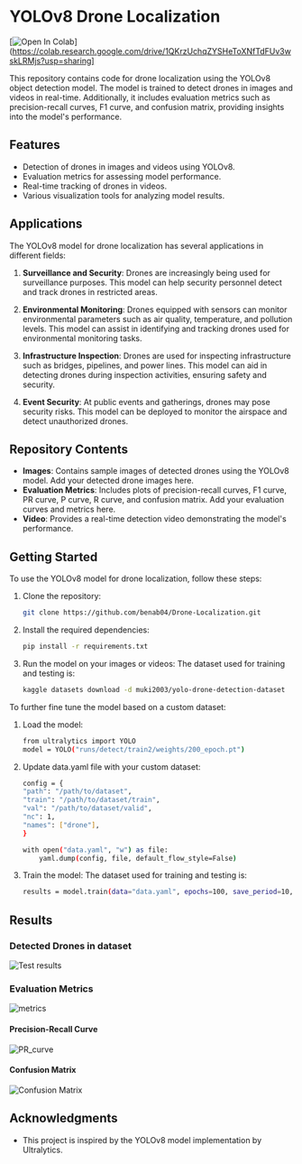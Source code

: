 # YOLOv8 Drone Localization
[![Open In Colab](https://colab.research.google.com/assets/colab-badge.svg)](https://colab.research.google.com/drive/1QKrzUchqZYSHeToXNfTdFUv3wskLRMjs?usp=sharing]

This repository contains code for drone localization using the YOLOv8 object detection model. The model is trained to detect drones in images and videos in real-time. Additionally, it includes evaluation metrics such as precision-recall curves, F1 curve, and confusion matrix, providing insights into the model's performance.


## Features

- Detection of drones in images and videos using YOLOv8.
- Evaluation metrics for assessing model performance.
- Real-time tracking of drones in videos.
- Various visualization tools for analyzing model results.

## Applications

The YOLOv8 model for drone localization has several applications in different fields:

1. **Surveillance and Security**: Drones are increasingly being used for surveillance purposes. This model can help security personnel detect and track drones in restricted areas.

2. **Environmental Monitoring**: Drones equipped with sensors can monitor environmental parameters such as air quality, temperature, and pollution levels. This model can assist in identifying and tracking drones used for environmental monitoring tasks.

3. **Infrastructure Inspection**: Drones are used for inspecting infrastructure such as bridges, pipelines, and power lines. This model can aid in detecting drones during inspection activities, ensuring safety and security.

4. **Event Security**: At public events and gatherings, drones may pose security risks. This model can be deployed to monitor the airspace and detect unauthorized drones.

## Repository Contents

- **Images**: Contains sample images of detected drones using the YOLOv8 model. Add your detected drone images here.
- **Evaluation Metrics**: Includes plots of precision-recall curves, F1 curve, PR curve, P curve, R curve, and confusion matrix. Add your evaluation curves and metrics here.
- **Video**: Provides a real-time detection video demonstrating the model's performance.

## Getting Started

To use the YOLOv8 model for drone localization, follow these steps:

1. Clone the repository:

    ```bash
    git clone https://github.com/benab04/Drone-Localization.git
    ```

2. Install the required dependencies:

    ```bash
    pip install -r requirements.txt
    ```

3. Run the model on your images or videos:
   The dataset used for training and testing is:
    ```bash
    kaggle datasets download -d muki2003/yolo-drone-detection-dataset
    ```

To further fine tune the model based on a custom dataset:

1. Load the model:

    ```bash
    from ultralytics import YOLO
    model = YOLO("runs/detect/train2/weights/200_epoch.pt")
    ```

2. Update data.yaml file with your custom dataset:

    ```bash
    config = {
    "path": "/path/to/dataset",
    "train": "/path/to/dataset/train",
    "val": "/path/to/dataset/valid",
    "nc": 1,
    "names": ["drone"],
    }
    
    with open("data.yaml", "w") as file:
        yaml.dump(config, file, default_flow_style=False)
    ```

3. Train the model:
   The dataset used for training and testing is:
    ```bash
    results = model.train(data="data.yaml", epochs=100, save_period=10, seed=seed)
    ```


## Results

### Detected Drones in dataset
![Test results](https://github.com/benab04/Drone-Localization/assets/124769045/99bd1e1f-64fd-4671-aca7-5beafcb4adb2)

### Evaluation Metrics
![metrics](https://github.com/benab04/Drone-Localization/assets/124769045/afa94c45-9a61-4821-9fff-5f80e68c6ea7)

#### Precision-Recall Curve
![PR_curve](https://github.com/benab04/Drone-Localization/assets/124769045/d23e7f7c-1191-4e2d-ab90-82163a7feb8a)

#### Confusion Matrix
![Confusion Matrix](https://github.com/benab04/Drone-Localization/assets/124769045/430e7517-345f-4553-bb6c-b46cf22038b9)

## Acknowledgments

- This project is inspired by the YOLOv8 model implementation by Ultralytics.

